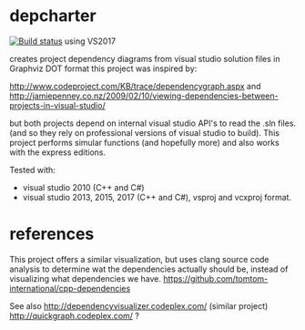 # depcharter

[![Build status](https://ci.appveyor.com/api/projects/status/4of6ag1kxjadtaln/branch/master?svg=true)](https://ci.appveyor.com/project/janwilmans/depcharter/branch/master) using VS2017

creates project dependency diagrams from visual studio solution files in Graphviz DOT format
this project was inspired by:

<http://www.codeproject.com/KB/trace/dependencygraph.aspx>
and
<http://jamiepenney.co.nz/2009/02/10/viewing-dependencies-between-projects-in-visual-studio/>

but both projects depend on internal visual studio API's to read the .sln files. (and so they rely on professional versions of visual studio to build).
This project performs simular functions (and hopefully more) and also works with the express editions.

Tested with:
* visual studio 2010 (C++ and C#) 
* visual studio 2013, 2015, 2017 (C++ and C#), vsproj and vcxproj format.

# references

This project offers a similar visualization, but uses clang source code analysis to determine wat
the dependencies actually should be, instead of visualizing what dependencies we have.
<https://github.com/tomtom-international/cpp-dependencies>

See also
<http://dependencyvisualizer.codeplex.com/> (similar project)
<http://quickgraph.codeplex.com/> ?
